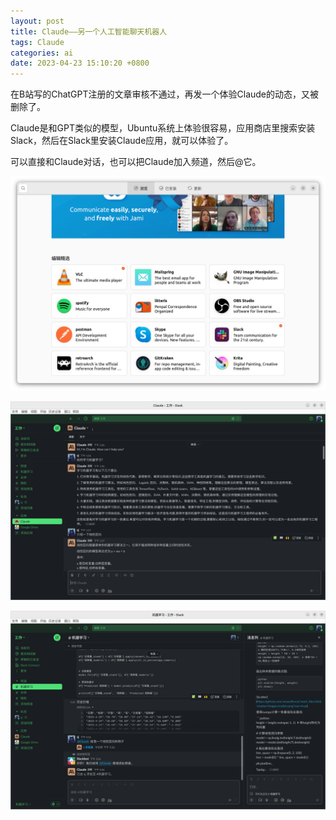 ```yaml
---
layout: post
title: Claude——另一个人工智能聊天机器人
tags: Claude
categories: ai
date: 2023-04-23 15:10:20 +0800
---
```

在B站写的ChatGPT注册的文章审核不通过，再发一个体验Claude的动态，又被删除了。

Claude是和GPT类似的模型，Ubuntu系统上体验很容易，应用商店里搜索安装Slack，然后在Slack里安装Claude应用，就可以体验了。

可以直接和Claude对话，也可以把Claude加入频道，然后@它。

![](/assets/images/Claude/Claude1.png)

![](/assets/images/Claude/Claude2.png)

![](/assets/images/Claude/Claude3.png)
